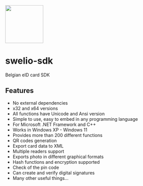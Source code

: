 <img src="https://github.com/perevoznyk/swelio-sdk/raw/master/Swelio_icon.png" width="120">

# swelio-sdk
Belgian eID card SDK

## Features
* No external dependencies
* x32 and x64 versions
* All functions have Unicode and Ansi version
* Simple to use, easy to embed in any programming language
* For Microsoft .NET Framework and C++
* Works in Windows XP - Windows 11
* Provides more than 200 different functions
* QR codes generation
* Export card data to XML
* Multiple readers support
* Exports photo in different graphical formats
* Hash functions and encryption supported
* Check of the pin code
* Can create and verify digital signatures
* Many other useful things...
